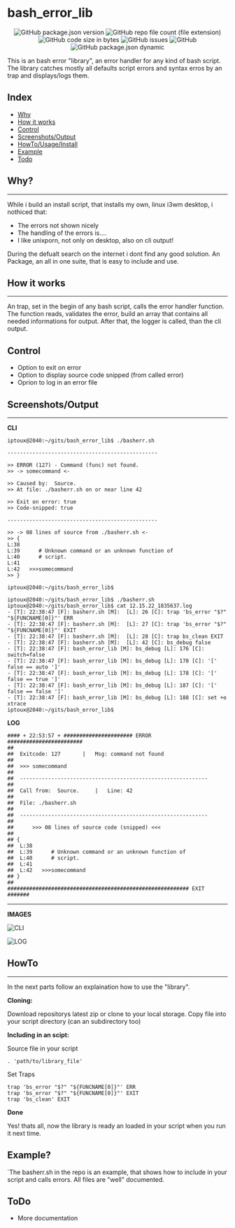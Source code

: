 # bash_error_lib

<p align="center" width="100%">
    <img src="https://img.shields.io/github/package-json/v/iptoux/bash_error_lib?style=flat-square" title="GitHub package.json version">
    <img src="https://img.shields.io/github/directory-file-count/iptoux/bash_error_lib/lib?style=flat-square" title="GitHub repo file count (file extension)">
    <img src="https://img.shields.io/github/languages/code-size/iptoux/bash_error_lib?style=flat-square" title="GitHub code size in bytes">
    <img src="https://img.shields.io/github/issues/iptoux/bash_error_lib?style=flat-square" title="GitHub issues">
    <img src="https://img.shields.io/github/license/iptoux/bash_error_lib?style=flat-square" title="GitHub">
    <img src="https://img.shields.io/github/package-json/keywords/iptoux/bash_error_lib?style=flat-square" title="GitHub package.json dynamic">
    
</p>

This is an bash error "library", an error handler for any kind of bash script. The library catches mostly all defaults script errors and syntax erros by an trap and displays/logs them.

## Index


- [Why](https://github.com/iptoux/bash_error_lib/tree/2-debug-output#why)
- [How it works](https://github.com/iptoux/bash_error_lib/tree/2-debug-output#how-it-works)
- [Control](https://github.com/iptoux/bash_error_lib/tree/2-debug-output#control)
- [Screenshots/Output](https://github.com/iptoux/bash_error_lib/tree/2-debug-output#screenshotsoutput)
- [HowTo/Usage/Install](https://github.com/iptoux/bash_error_lib/tree/2-debug-output#howto)
- [Example](https://github.com/iptoux/bash_error_lib/tree/2-debug-output#example)
- [Todo](https://github.com/iptoux/bash_error_lib/tree/2-debug-output#todo)



## Why?
---
While i build an install script, that installs my own, linux i3wm desktop, i nothiced that:

- The errors not shown nicely
- The handling of the errors is....
- I like unixporn, not only on desktop, also on cli output!

During the defualt search on the internet i dont find any good solution.
An Package, an all in one suite, that is easy to include and use.

## How it works
---
An trap, set in the begin of any bash script, calls the error handler function. The function reads, validates the error, build an array that contains all needed informations for output. After that, the logger is called, than the cli output.

## Control

- Option to exit on error
- Option to display source code snipped (from called error)
- Oprion to log in an error file

## Screenshots/Output
---

**CLI**
```
iptoux@2040:~/gits/bash_error_lib$ ./basherr.sh 

------------------------------------------------

>> ERROR (127) - Command (func) not found.
>> -> somecommand <-

>> Caused by:  Source.
>> At file: ./basherr.sh on or near line 42

>> Exit on error: true
>> Code-snipped: true

------------------------------------------------

>> -> 08 lines of source from ./basherr.sh <-
>> {
L:38      
L:39      # Unknown command or an unknown function of
L:40      # script.
L:41      
L:42   >>>somecommand
>> }

iptoux@2040:~/gits/bash_error_lib$ 
```

```
iptoux@2040:~/gits/bash_error_lib$ ./basherr.sh
iptoux@2040:~/gits/bash_error_lib$ cat 12.15.22_1835637.log 
- [T]: 22:38:47 [F]: basherr.sh [M]:  [L]: 26 [C]: trap 'bs_error "$?" "${FUNCNAME[0]}"' ERR
- [T]: 22:38:47 [F]: basherr.sh [M]:  [L]: 27 [C]: trap 'bs_error "$?" "${FUNCNAME[0]}"' EXIT
- [T]: 22:38:47 [F]: basherr.sh [M]:  [L]: 28 [C]: trap bs_clean EXIT
- [T]: 22:38:47 [F]: basherr.sh [M]:  [L]: 42 [C]: bs_debug false
- [T]: 22:38:47 [F]: bash_error_lib [M]: bs_debug [L]: 176 [C]: switch=false
- [T]: 22:38:47 [F]: bash_error_lib [M]: bs_debug [L]: 178 [C]: '[' false == auto ']'
- [T]: 22:38:47 [F]: bash_error_lib [M]: bs_debug [L]: 178 [C]: '[' false == true ']'
- [T]: 22:38:47 [F]: bash_error_lib [M]: bs_debug [L]: 187 [C]: '[' false == false ']'
- [T]: 22:38:47 [F]: bash_error_lib [M]: bs_debug [L]: 188 [C]: set +o xtrace
iptoux@2040:~/gits/bash_error_lib$ 
```

**LOG**
```
#### + 22:53:57 + ###################### ERROR ########################
##
##	Exitcode: 127		|	Msg: command not found
##
##	>>> somecommand
##
##	------------------------------------------------------------
##
##	Call from:  Source.		|	Line: 42
##
##	File: ./basherr.sh
##
##	------------------------------------------------------------
##
##		>>> 08 lines of source code (snipped) <<<
##
## {
##	L:38      
##	L:39      # Unknown command or an unknown function of
##	L:40      # script.
##	L:41      
##	L:42   >>>somecommand
## }
##
########################################################## EXIT #######
```

---

**IMAGES**

![CLI](../assets/cli.png?raw=true)

![LOG](../assets/log.png?raw=true)

## HowTo
---
In the next parts follow an explaination how to use the "library".

**Cloning:**

Download repositorys latest zip or clone to your local storage.
Copy file into your script directory (can an subdirectory too)

**Including in an scipt:**

Source file in your script

```
. 'path/to/library_file'
```

Set Traps

```
trap 'bs_error "$?" "${FUNCNAME[0]}"' ERR
trap 'bs_error "$?" "${FUNCNAME[0]}"' EXIT
trap 'bs_clean' EXIT
```

**Done**

Yes! thats all, now the library is ready an loaded in your script when you run it next time.

## Example?

`The basherr.sh in the repo is an example, that shows how to include in your script and calls errors. All files are "well" documented.

## ToDo

- More documentation